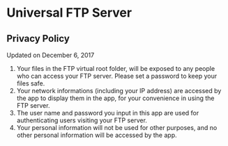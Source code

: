 # Universal FTP Server
## Privacy Policy
Updated on December 6, 2017
1. Your files in the FTP virtual root folder, will be exposed to any people who can access your FTP server. Please set a password to keep your files safe.
2. Your network informations (including your IP address) are accessed by the app to display them in the app, for your convenience in using the FTP server.
3. The user name and password you input in this app are used for authenticating users visiting your FTP server.
4. Your personal information will not be used for other purposes, and no other personal information will be accessed by the app.
